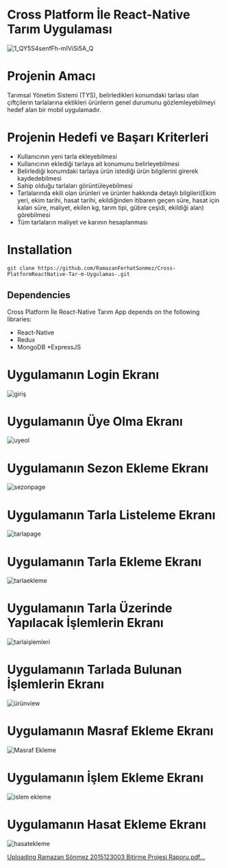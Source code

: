 # Cross Platform İle React-Native Tarım Uygulaması 
![1_QY5S4senfFh-mIViSi5A_Q](https://user-images.githubusercontent.com/32498472/60442783-7b1f9800-9c22-11e9-89b5-c348776b221f.png)

# Projenin Amacı
 Tarımsal Yönetim Sistemi (TYS), belirledikleri konumdaki tarlası olan
çiftçilerin tarlalarına ektikleri ürünlerin genel durumunu gözlemleyebilmeyi hedef alan
bir mobil uygulamadır.
#  Projenin Hedefi ve Başarı Kriterleri
* Kullanıcının yeni tarla ekleyebilmesi
* Kullanıcının eklediği tarlaya ait konumunu belirleyebilmesi
* Belirlediği konumdaki tarlaya ürün istediği ürün bilgilerini girerek
kaydedebilmesi
*   Sahip olduğu tarlaları görüntüleyebilmesi
* Tarlalarında ekili olan ürünleri ve ürünler hakkında detaylı bilgileri(Ekim yeri,
ekim tarihi, hasat tarihi, ekildiğinden itibaren geçen süre, hasat için kalan süre, maliyet,
ekilen kg, tarım tipi, gübre çeşidi, ekildiği alan) görebilmesi
* Tüm tarlaların maliyet ve karının hesaplanması

# Installation
``` 
git clone https://github.com/RamazanFerhatSonmez/Cross-PlatformReactNative-Tar-m-Uygulamas-.git

```

## Dependencies

Cross Platform İle React-Native Tarım App depends on the following libraries:
*  React-Native 
* Redux
* MongoDB
*ExpressJS

# Uygulamanın Login Ekranı
![giriş](https://user-images.githubusercontent.com/32498472/60434886-dba5d980-9c10-11e9-9d34-9c66b9514cd0.PNG)

# Uygulamanın Üye Olma Ekranı
![uyeol](https://user-images.githubusercontent.com/32498472/60434982-17d93a00-9c11-11e9-805a-5c5700cdeab7.PNG)

# Uygulamanın Sezon Ekleme Ekranı
![sezonpage](https://user-images.githubusercontent.com/32498472/60435038-36d7cc00-9c11-11e9-9f96-31b211ad0340.PNG)

# Uygulamanın Tarla Listeleme Ekranı
![tarlapage](https://user-images.githubusercontent.com/32498472/60435028-350e0880-9c11-11e9-93c3-86eb1a823028.PNG)
# Uygulamanın Tarla Ekleme Ekranı
![tarlaekleme](https://user-images.githubusercontent.com/32498472/60435024-34757200-9c11-11e9-974b-311e9aa484bc.PNG)
# Uygulamanın Tarla Üzerinde Yapılacak İşlemlerin Ekranı
![tarlaişlemleri](https://user-images.githubusercontent.com/32498472/60435026-34757200-9c11-11e9-9fd7-f97d5efc821d.PNG)
# Uygulamanın Tarlada Bulunan İşlemlerin Ekranı
![ürünview](https://user-images.githubusercontent.com/32498472/60435031-350e0880-9c11-11e9-924d-fd022c6748f3.PNG)
# Uygulamanın Masraf Ekleme Ekranı
![Masraf Ekleme](https://user-images.githubusercontent.com/32498472/60435037-363f3580-9c11-11e9-86b0-33e279d71df2.PNG)
# Uygulamanın İşlem Ekleme Ekranı
![islem ekleme](https://user-images.githubusercontent.com/32498472/60435036-35a69f00-9c11-11e9-87b0-349497960007.PNG)
# Uygulamanın Hasat Ekleme Ekranı
![hasatekleme](https://user-images.githubusercontent.com/32498472/60435035-35a69f00-9c11-11e9-932a-52ac0c545c79.PNG)

[Uploading Ramazan Sönmez 2015123003 Bitirme Projesi Raporu.pdf…]()



